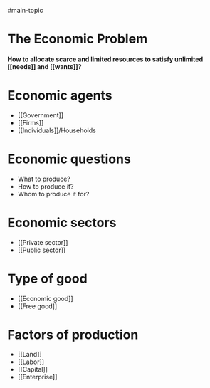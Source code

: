 #main-topic
# The Economic Problem
#### How to allocate scarce and limited resources to satisfy unlimited [[needs]] and [[wants]]?

# Economic agents
- [[Government]]
- [[Firms]]
- [[Individuals]]/Households

# Economic questions
- What to produce?
- How to produce it?
- Whom to produce it for?

# Economic sectors
- [[Private sector]]
- [[Public sector]]

# Type of good
- [[Economic good]]
- [[Free good]]

# Factors of production
- [[Land]]
- [[Labor]]
- [[Capital]]
- [[Enterprise]]